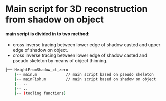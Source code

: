 # Main script for 3D reconstruction from shadow on object

#### main script is divided in to two method: 
* cross inverse tracing between lower edge of shadow casted and upper edge of shadow on object.
* cross inverse tracing between lower edge of shadow casted and pseudo skeleton by means of object thinning.

```bash
├── HeightFromShadow_ct_zero
    |-- main.m             // main script based on pseudo skeleton
    |-- mainFish.m         // main script based on shadow on object
    |-- ..
    |-- .. 
    |-- (tooling functions)
```